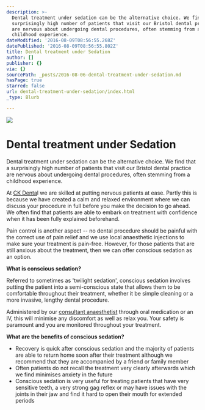 ```yaml
---
description: >-
  Dental treatment under sedation can be the alternative choice. We find that a
  surprisingly high number of patients that visit our Bristol dental practice
  are nervous about undergoing dental procedures, often stemming from a
  childhood experience.
dateModified: '2016-08-09T08:56:55.268Z'
datePublished: '2016-08-09T08:56:55.802Z'
title: Dental treatment under Sedation
author: []
publisher: {}
via: {}
sourcePath: _posts/2016-08-06-dental-treatment-under-sedation.md
hasPage: true
starred: false
url: dental-treatment-under-sedation/index.html
_type: Blurb

---
```

![](https://the-grid-user-content.s3-us-west-2.amazonaws.com/307b0378-54df-4d23-b23a-24edfea90ed6.jpg)

# Dental treatment under Sedation

Dental treatment under sedation can be the alternative choice. We find that a surprisingly high number of patients that visit our Bristol dental practice are nervous about undergoing dental procedures, often stemming from a childhood experience.

At [CK Denta][0]l we are skilled at putting nervous patients at ease. Partly this is because we have created a calm and relaxed environment where we can discuss your procedure in full before you make the decision to go ahead. We often find that patients are able to embark on treatment with confidence when it has been fully explained beforehand.

Pain control is another aspect -- no dental procedure should be painful with the correct use of pain relief and we use local anaesthetic injections to make sure your treatment is pain-free. However, for those patients that are still anxious about the treatment, then we can offer conscious sedation as an option.

**What is conscious sedation?**

Referred to sometimes as 'twilight sedation', conscious sedation involves putting the patient into a semi-conscious state that allows them to be comfortable throughout their treatment, whether it be simple cleaning or a more invasive, lengthy dental procedure.

Administered by our [consultant anaesthetist][1] through oral medication or an IV, this will minimise any discomfort as well as relax you. Your safety is paramount and you are monitored throughout your treatment.

**What are the benefits of conscious sedation?**

* Recovery is quick after conscious sedation and the majority of patients are able to return home soon after their treatment although we recommend that they are accompanied by a friend or family member
* Often patients do not recall the treatment very clearly afterwards which we find minimises anxiety in the future
* Conscious sedation is very useful for treating patients that have very sensitive teeth, a very strong gag reflex or may have issues with the joints in their jaw and find it hard to open their mouth for extended periods

[0]: http://www.ckdental.co.uk/contact
[1]: http://www.ckdental.co.uk/about/the-team
